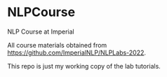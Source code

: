 # NLPCourse
NLP Course at Imperial

All course materials obtained from https://github.com/ImperialNLP/NLPLabs-2022. 

This repo is just my working copy of the lab tutorials. 
